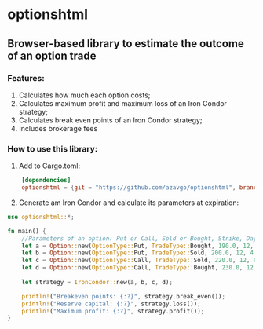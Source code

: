 # optionshtml
## Browser-based library to estimate the outcome of an option trade

### Features: 
1. Calculates how much each option costs;
1. Calculates maximum profit and maximum loss of an Iron Condor strategy; 
1. Calculates break even points of an Iron Condor strategy;
1. Includes brokerage fees

### How to use this library: 
1. Add to Cargo.toml: 
```Toml
    [dependencies]
    optionshtml = {git = "https://github.com/azavgo/optionshtml", branch = "main"}
```
2. Generate am Iron Condor and calculate its parameters at expiration:  
```Rust
use optionshtml::*; 

fn main() {
    //Parameters of an option: Put or Call, Sold or Bought, Strike, Days to Expiration, Option price, Brokerage fee
    let a = Option::new(OptionType::Put, TradeType::Bought, 190.0, 12, 2.95, 1.05);
    let b = Option::new(OptionType::Put, TradeType::Sold, 200.0, 12, 4.65, 1.05);
    let c = Option::new(OptionType::Call, TradeType::Sold, 220.0, 12, 6.30, 1.05);
    let d = Option::new(OptionType::Call, TradeType::Bought, 230.0, 12, 3.75, 1.05);
    
    let strategy = IronCondor::new(a, b, c, d);  

    println!("Breakeven points: {:?}", strategy.break_even());
    println!("Reserve capital: {:?}", strategy.loss());
    println!("Maximum profit: {:?}", strategy.profit());
}  
```
